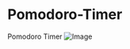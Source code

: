 # Pomodoro-Timer
Pomodoro Timer
![Image](https://github.com/user-attachments/assets/4d5aef1c-277c-4119-9cad-7c55548a42a8)
